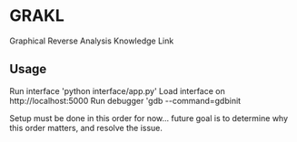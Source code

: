 # GRAKL
Graphical Reverse Analysis Knowledge Link

## Usage
Run interface 'python interface/app.py'
Load interface on http://localhost:5000
Run debugger 'gdb --command=gdbinit

Setup must be done in this order for now...
future goal is to determine why this order matters, and resolve the issue.

